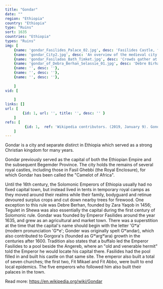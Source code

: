 ```yaml
---
title: "Gondar"
date: ""
region: "Ethiopia"
country: "Ethiopia" 
type: "Ruins"
sort: 1635
countries: "Ethiopia"
types: "Ruins"
img: [
    {name: 'gondar_Fasilides_Palace_02.jpg', desc: 'Fasilides Castle, founded by Emperor Fasilides'},
    {name: 'gondar_City2.jpg', desc: 'An overview of the medieval city buildings'},
    {name: 'gondar_Fasiladas_Bath_Timket.jpg', desc: 'Crowds gather at the Fasilides'' Bath in Gondar to celebrate Timkat – the Epiphany for the Ethiopian Orthodox Tewahedo Church.'},
    {name: 'gondar_of_Debra_Berhan_Selassie_01.jpg', desc: 'Debre Birhan Selassie Church in Gondar'},
    {name: '', desc: ''},
    {name: '', desc: ''},
    {name: '', desc: ''},
    
    ]
vid: [
        
    ]
links: []
url: [
        {id: 1, url: '', title: '', desc: '' }
    ]
refs: [
         {id: 1,  ref: 'Wikipedia contributors. (2019, January 9). Gondar. In Wikipedia, The Free Encyclopedia. Retrieved 20:54, February 3, 2019, from ', url: 'https://en.wikipedia.org/w/index.php?title=Gondar&oldid=877576849'}
    ]
---
```

Gondar  is a city and separate distirct in Ethiopia which served as a strong Christian kingdom for many years.
 
Gondar previously served as the capital of both the Ethiopian Empire and the subsequent Begemder Province. The city holds the remains of several royal castles, including those in Fasil Ghebbi (the Royal Enclosure), for which Gondar has been called the "Camelot of Africa".

Until the 16th century, the Solomonic Emperors of Ethiopia usually had no fixed capital town, but instead lived in tents in temporary royal camps as they moved around their realms while their family, bodyguard and retinue devoured surplus crops and cut down nearby trees for firewood. One exception to this rule was Debre Berhan, founded by Zara Yaqob in 1456; Tegulet in Shewa was also essentially the capital during the first century of Solomonic rule. Gondar was founded by Emperor Fasilides around the year 1635, and grew as an agricultural and market town. There was a superstition at the time that the capital's name should begin with the letter 'Gʷa' (modern pronunciation 'Gʷe'; Gonder was originally spelt Gʷandar), which also contributed to Gorgora's (founded as Gʷargʷara) growth in the centuries after 1600. Tradition also states that a buffalo led the Emperor Fasilides to a pool beside the Angereb, where an "old and venerable hermit" told the Emperor he would locate his capital there. Fasilides had the pool filled in and built his castle on that same site. The emperor also built a total of seven churches; the first two, Fit Mikael and Fit Abbo, were built to end local epidemics. The five emperors who followed him also built their palaces in the town.

Read more: 
https://en.wikipedia.org/wiki/Gondar